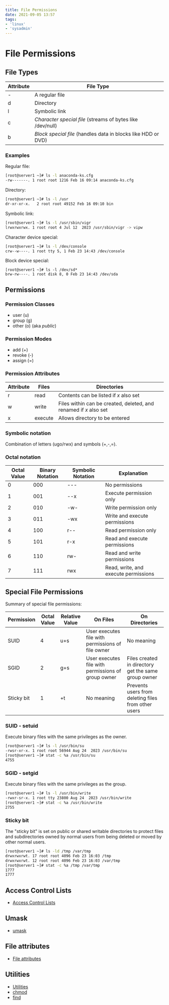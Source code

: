 ```yaml
---
title: File Permissions
date: 2021-09-05 13:57
tags:
- 'linux'
- 'sysadmin'
---
```


# File Permissions

## File Types

| Attribute | File Type                                                     |
| --------- | ------------------------------------------------------------- |
| -         | A regular file                                                |
| d         | Directory                                                     |
| l         | Symbolic link                                                 |
| c         | *Character special file* (streams of bytes like /dev/null)    |
| b         | *Block special file* (handles data in blocks like HDD or DVD) |

### Examples

Regular file:

```bash
[root@server1 ~]# ls -l anaconda-ks.cfg 
-rw-------. 1 root root 1216 Feb 16 09:14 anaconda-ks.cfg
```

Directory:

```bash
[root@server1 ~]# ls -l /usr
dr-xr-xr-x.   2 root root 49152 Feb 16 09:10 bin
```

Symbolic link:

```bash
[root@server1 ~]# ls -l /usr/sbin/vigr
lrwxrwxrwx. 1 root root 4 Jul 12  2023 /usr/sbin/vigr -> vipw
```

Character device special:

```bash
[root@server1 ~]# ls -l /dev/console
crw--w----. 1 root tty 5, 1 Feb 23 14:43 /dev/console
```

Block device special:

```
[root@server1 ~]# ls -l /dev/sd*
brw-rw----. 1 root disk 8, 0 Feb 23 14:43 /dev/sda
```

## Permissions

### Permission Classes

* user (u)
* group (g)
* other (o) (aka _public_)

### Permission Modes

* add (+)
* revoke (-)
* assign (=)

### Permission Attributes

| Attribute | Files   | Directories                                                       | 
| --------- | ------- | ----------------------------------------------------------------- |
| r         | read    | Contents can be listed if *x* also set                            |
| w         | write   | Files within can be created, deleted, and renamed if *x* also set |
| x         | execute | Allows directory to be entered                                    |

### Symbolic notation

Combination of letters (ugo/rwx) and symbols (+,-,=).

### Octal notation

| Octal Value | Binary Notation | Symbolic Notation | Explanation                          |
| ----------- | --------------- | ----------------- | ------------------------------------ |
| 0           | 000             | ---               | No permissions                       |
| 1           | 001             | --x               | Execute permission only              |
| 2           | 010             | -w-               | Write permission only                |
| 3           | 011             | -wx               | Write and execute permissions        |
| 4           | 100             | r--               | Read permission only                 |
| 5           | 101             | r-x               | Read and execute permissions         |
| 6           | 110             | rw-               | Read and write permissions           |
| 7           | 111             | rwx               | Read, write, and execute permissions |

## Special File Permissions

Summary of special file permissions:

| Permission | Octal Value | Relative Value | On Files                                           | On Directories                                      |
| ---------- | ----------- | -------------- | -------------------------------------------------- | --------------------------------------------------- |
| SUID       | 4           | u+s            | User executes file with permissions of file owner  | No meaning                                          |
| SGID       | 2           | g+s            | User executes file with permissions of group owner | Files created in directory get the same group owner |
| Sticky bit | 1           | +t             | No meaning                                         | Prevents users from deleting files from other users |

### SUID - setuid

Execute binary files with the same privileges as the owner.

```bash
[root@server1 ~]# ls -l /usr/bin/su
-rwsr-xr-x. 1 root root 56944 Aug 24  2023 /usr/bin/su
[root@server1 ~]# stat -c %a /usr/bin/su
4755
```

### SGID - setgid

Execute binary files with the same privileges as the group.

```bash
[root@server1 ~]# ls -l /usr/bin/write
-rwxr-sr-x. 1 root tty 23800 Aug 24  2023 /usr/bin/write
[root@server1 ~]# stat -c %a /usr/bin/write
2755
```

### Sticky bit

The "sticky bit" is set on public or shared writable directories to protect files and subdirectories owned by normal users from being deleted or moved by other normal users.

```bash
[root@server1 ~]# ls -ld /tmp /var/tmp
drwxrwxrwt. 17 root root 4096 Feb 23 16:03 /tmp
drwxrwxrwt. 12 root root 4096 Feb 23 16:03 /var/tmp
[root@server1 ~]# stat -c %a /tmp /var/tmp
1777
1777
```

## Access Control Lists

* [Access Control Lists](20210628143348-access-control-list.md)

## Umask

* [umask](20210905082726-umask.md)

## File attributes

* [File attributes](202507262125-file-attributes.md)

## Utilities

* [Utilities](20210919173649-linux-utilities.md)
* [chmod](20200628184910-chmod.md)
* [find](20210905081005-find.md)